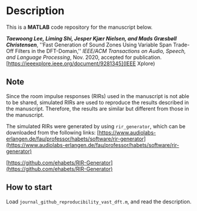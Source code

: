 # Description
This is a **MATLAB** code repository for the manuscript below.

***Taewoong Lee, Liming Shi, Jesper Kjær Nielsen, and Mads Græsbøll Christensen***, ''Fast Generation of Sound Zones Using Variable Span Trade-Off Filters in the DFT-Domain,'' *IEEE/ACM Transactions on Audio, Speech, and Language Processing*, Nov. 2020, accepted for publication. [https://ieeexplore.ieee.org/document/9281345](IEEE Xplore)

## Note
Since the room impulse responses (RIRs) used in the manuscript is not able to be shared, simulated RIRs are used to reproduce the results described in the manuscript. Therefore, the results are similar but different from those in the manuscript.

The simulated RIRs were generated by using `rir_generator`, which can be downloaded from the following links:
[https://www.audiolabs-erlangen.de/fau/professor/habets/software/rir-generator](https://www.audiolabs-erlangen.de/fau/professor/habets/software/rir-generator)

[https://github.com/ehabets/RIR-Generator](https://github.com/ehabets/RIR-Generator)


## How to start
Load `journal_github_reproducibility_vast_dft.m`, and read the description.
